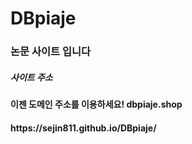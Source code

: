 # DBpiaje
<h3>논문 사이트 입니다</h3>
<h5>사이트 주소</h4>
<h4>이젠 도메인 주소를 이용하세요! dbpiaje.shop</h4>
<h4>https://sejin811.github.io/DBpiaje/</h4>

